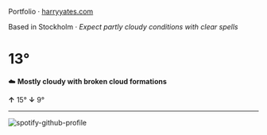 Portfolio · [harryyates.com](https://harryyates.com)

<!-- WEATHER_START -->
Based in Stockholm · *Expect partly cloudy conditions with clear spells*

# 13°
☁️ **Mostly cloudy with broken cloud formations**

**↑** 15° **↓** 9°

---
<!-- WEATHER_END -->

<p align="left">
  <a>
    <img src="https://spotify-github-profile.kittinanx.com/api/view?uid=bigbello&cover_image=true&theme=natemoo-re&show_offline=true&background_color=121212&interchange=false&bar_color=53b14f&bar_color_cover=false" alt="spotify-github-profile">
  </a>
</p>